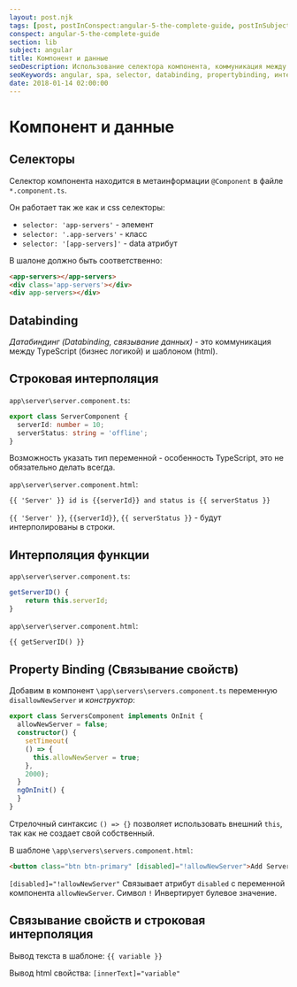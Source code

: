 ```yaml
---
layout: post.njk
tags: [post, postInConspect:angular-5-the-complete-guide, postInSubject:angular, postInSection:lib]
conspect: angular-5-the-complete-guide
section: lib
subject: angular
title: Компонент и данные
seoDescription: Использование селектора компонента, коммуникация между компонентом и шаблоном, интерполяция, связывание свойств.
seoKeywords: angular, spa, selector, databinding, propertybinding, интерполяция
date: 2018-01-14 02:00:00
---
```

# Компонент и данные

## Селекторы

Селектор компонента находится в метаинформации `@Component` в файле `*.component.ts`.

Он работает так же как и css селекторы:

+ `selector: 'app-servers'` - элемент
+ `selector: '.app-servers'` - класс
+ `selector: '[app-servers]'` - data атрибут

В шалоне должно быть соответственно:

```html
<app-servers></app-servers>
<div class='app-servers'></div>
<div app-servers></div>
```

## Databinding

*Датабиндинг (Databinding, связывание данных)* - это коммуникация между TypeScript (бизнес логикой) и шаблоном (html).

## Строковая интерполяция

`app\server\server.component.ts`:

```typescript
export class ServerComponent {
  serverId: number = 10;
  serverStatus: string = 'offline';
}
```

Возможность указать тип переменной - особенность TypeScript, это не обязательно делать всегда.

`app\server\server.component.html`:

```html
{{ 'Server' }} id is {{serverId}} and status is {{ serverStatus }}
```

`{{ 'Server' }}`, `{{serverId}}`, `{{ serverStatus }}` - будут интерполированы в строки.

## Интерполяция функции

`app\server\server.component.ts`:

```typescript
getServerID() {
    return this.serverId;
}
```

`app\server\server.component.html`:

```html
{{ getServerID() }}
```

## Property Binding (Связывание свойств)

Добавим в компонент `\app\servers\servers.component.ts` переменную `disallowNewServer` и *конструктор*:

```typescript
export class ServersComponent implements OnInit {
  allowNewServer = false;
  constructor() {
    setTimeout(
    () => {
      this.allowNewServer = true;
    }, 
    2000);
  }
  ngOnInit() {
  }
}
```

Стрелочный синтаксис `() => {}` позволяет использовать внешний `this`, так как не создает свой собственный.

В шаблоне `\app\servers\servers.component.html`:

```html
<button class="btn btn-primary" [disabled]="!allowNewServer">Add Server</button>
```

`[disabled]="!allowNewServer"` Связывает атрибут `disabled` с переменной компонента `allowNewServer`. Символ `!` Инвертирует булевое значение.

## Связывание свойств и строковая интерполяция

Вывод текста в шаблоне: `{{ variable }}`

Вывод html свойства: `[innerText]="variable"`